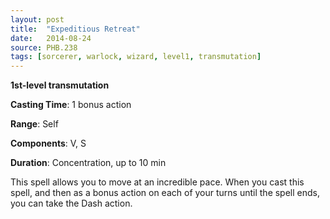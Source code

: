 ```yaml
---
layout: post
title:  "Expeditious Retreat"
date:   2014-08-24
source: PHB.238
tags: [sorcerer, warlock, wizard, level1, transmutation]
---
```


**1st-level transmutation**

**Casting Time**: 1 bonus action

**Range**: Self

**Components**: V, S

**Duration**: Concentration, up to 10 min

This spell allows you to move at an incredible pace. When you cast this spell, and then as a bonus action on each of your turns until the spell ends, you can take the Dash action.